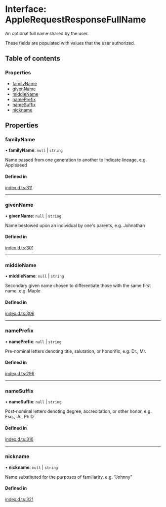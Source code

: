 # Interface: AppleRequestResponseFullName

An optional full name shared by the user.

These fields are populated with values that the user authorized.

## Table of contents

### Properties

- [familyName](AppleRequestResponseFullName.md#familyname)
- [givenName](AppleRequestResponseFullName.md#givenname)
- [middleName](AppleRequestResponseFullName.md#middlename)
- [namePrefix](AppleRequestResponseFullName.md#nameprefix)
- [nameSuffix](AppleRequestResponseFullName.md#namesuffix)
- [nickname](AppleRequestResponseFullName.md#nickname)

## Properties

### familyName

• **familyName**: ``null`` \| `string`

Name passed from one generation to another to indicate lineage, e.g. Appleseed

#### Defined in

[index.d.ts:311](https://github.com/invertase/react-native-apple-authentication/blob/be79317/lib/index.d.ts#L311)

___

### givenName

• **givenName**: ``null`` \| `string`

Name bestowed upon an individual by one's parents, e.g. Johnathan

#### Defined in

[index.d.ts:301](https://github.com/invertase/react-native-apple-authentication/blob/be79317/lib/index.d.ts#L301)

___

### middleName

• **middleName**: ``null`` \| `string`

Secondary given name chosen to differentiate those with the same first name, e.g. Maple

#### Defined in

[index.d.ts:306](https://github.com/invertase/react-native-apple-authentication/blob/be79317/lib/index.d.ts#L306)

___

### namePrefix

• **namePrefix**: ``null`` \| `string`

Pre-nominal letters denoting title, salutation, or honorific, e.g. Dr., Mr.

#### Defined in

[index.d.ts:296](https://github.com/invertase/react-native-apple-authentication/blob/be79317/lib/index.d.ts#L296)

___

### nameSuffix

• **nameSuffix**: ``null`` \| `string`

Post-nominal letters denoting degree, accreditation, or other honor, e.g. Esq., Jr., Ph.D.

#### Defined in

[index.d.ts:316](https://github.com/invertase/react-native-apple-authentication/blob/be79317/lib/index.d.ts#L316)

___

### nickname

• **nickname**: ``null`` \| `string`

Name substituted for the purposes of familiarity, e.g. "Johnny"

#### Defined in

[index.d.ts:321](https://github.com/invertase/react-native-apple-authentication/blob/be79317/lib/index.d.ts#L321)
